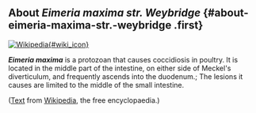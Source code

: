 About *Eimeria maxima str. Weybridge* {#about-eimeria-maxima-str.-weybridge .first}
-------------------------------------

[![Wikipedia](/img/wikipedia_logo_v2_en.png){#wiki_icon}](http://en.wikipedia.org/wiki/Eimeria_maxima)

***Eimeria maxima*** is a protozoan that causes coccidiosis in poultry.
It is located in the middle part of the intestine, on either side of
Meckel\'s diverticulum, and frequently ascends into the duodenum.; The
lesions it causes are limited to the middle of the small intestine.

([Text](http://en.wikipedia.org/wiki/Eimeria_maxima) from
[Wikipedia](http://en.wikipedia.org/), the free encyclopaedia.)
